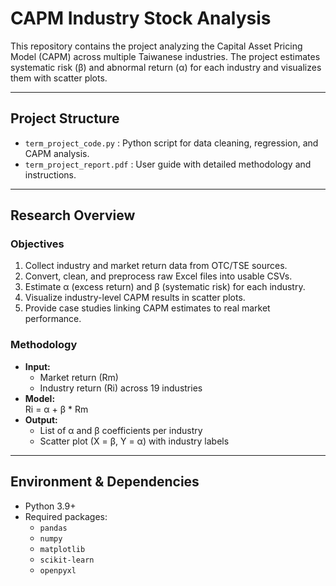 # CAPM Industry Stock Analysis

This repository contains the project analyzing the Capital Asset Pricing Model (CAPM) across multiple Taiwanese industries. The project estimates systematic risk (β) and abnormal return (α) for each industry and visualizes them with scatter plots.

---

## Project Structure
- `term_project_code.py` : Python script for data cleaning, regression, and CAPM analysis.
- `term_project_report.pdf` : User guide with detailed methodology and instructions.

---

## Research Overview

### Objectives
1. Collect industry and market return data from OTC/TSE sources.
2. Convert, clean, and preprocess raw Excel files into usable CSVs.
3. Estimate α (excess return) and β (systematic risk) for each industry.
4. Visualize industry-level CAPM results in scatter plots.
5. Provide case studies linking CAPM estimates to real market performance.

### Methodology
- **Input:**  
  - Market return (Rm)  
  - Industry return (Ri) across 19 industries
- **Model:**  
  Ri = α + β * Rm
- **Output:**  
  - List of α and β coefficients per industry  
  - Scatter plot (X = β, Y = α) with industry labels  

---

## Environment & Dependencies
- Python 3.9+
- Required packages:
  - `pandas`
  - `numpy`
  - `matplotlib`
  - `scikit-learn`
  - `openpyxl`
